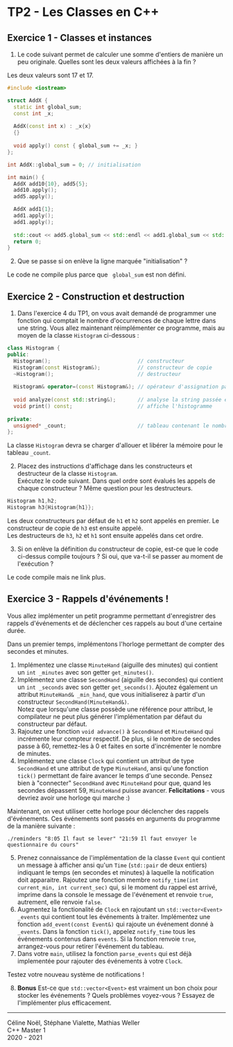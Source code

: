 
# TP2 - Les Classes en C++

## Exercice 1 - Classes et instances

1. Le code suivant permet de calculer une somme d'entiers de manière un peu originale. Quelles sont les deux valeurs affichées à la fin ?

Les deux valeurs sont 17 et 17.

```cpp
#include <iostream>

struct AddX {
  static int global_sum;
  const int _x;
  
  AddX(const int x) : _x{x}
  {}
    
  void apply() const { global_sum += _x; }
};

int AddX::global_sum = 0; // initialisation

int main() {
  AddX add10{10}, add5{5};
  add10.apply();
  add5.apply();

  AddX add1{1};
  add1.apply();
  add1.apply();
  
  std::cout << add5.global_sum << std::endl << add1.global_sum << std::endl;
  return 0;
}
```

2. Que se passe si on enlève la ligne marquée "initialisation" ?

Le code ne compile plus parce que ` global_sum` est non défini.

## Exercice 2 - Construction et destruction

1. Dans l'exercice 4 du TP1, on vous avait demandé de programmer une fonction qui comptait le nombre d'occurrences de chaque lettre dans une string. Vous allez maintenant réimplémenter ce programme, mais au moyen de la classe `Histogram` ci-dessous :
```cpp
class Histogram {
public:
  Histogram();                            // constructeur
  Histogram(const Histogram&);            // constructeur de copie
  ~Histogram();                           // destructeur
  
  Histogram& operator=(const Histogram&); // opérateur d'assignation par copie
  
  void analyze(const std::string&);       // analyse la string passée en paramètre
  void print() const;                     // affiche l'histogramme
  
private:
  unsigned* _count;                       // tableau contenant le nombre d'occurrences de chaque lettre entre 'a' et 'z'
};
```

La classe `Histogram` devra se charger d'allouer et libérer la mémoire pour le tableau `_count`.

2. Placez des instructions d'affichage dans les constructeurs et destructeur de la classe `Histogram`.\
Exécutez le code suivant. Dans quel ordre sont évalués les appels de chaque constructeur ? Même question pour les destructeurs.
```cpp
Histogram h1,h2;
Histogram h3{Histogram{h1}};
```
  
Les deux constructeurs par défaut de `h1` et `h2` sont appelés en premier. Le constructeur de copie de `h3` est ensuite appelé.\
Les destructeurs de `h3`, `h2` et `h1` sont ensuite appelés dans cet ordre.

3. Si on enlève la définition du constructeur de copie, est-ce que le code ci-dessus compile toujours ? Si oui, que va-t-il se passer au moment de l'exécution ?
  
Le code compile mais ne link plus.

[//]: # (## Exercise 3 - Construction et Affectation)
[//]: # (1. Informez-vous et expliquez les trois concepts "Rule of Zero/Three/Five"!)
[//]: # (2. Informez-vous et expliquez le concept "Copy-And-Swap"!)

## Exercice 3 - Rappels d'événements !

Vous allez implémenter un petit programme permettant d'enregistrer des rappels d'événements et de déclencher ces rappels au bout d'une certaine durée.

Dans un premier temps, implémentons l'horloge permettant de compter des secondes et minutes.

1. Implémentez une classe `MinuteHand` (aiguille des minutes) qui contient un `int _minutes` avec son getter `get_minutes()`.
2. Implémentez une classe `SecondHand` (aiguille des secondes) qui contient un `int _seconds` avec son getter `get_seconds()`.
   Ajoutez également un attribut `MinuteHand& _min_hand`, que vous initialiserez à partir d'un constructeur `SecondHand(MinuteHand&)`.\
   Notez que lorsqu'une classe possède une référence pour attribut, le compilateur ne peut plus générer l'implémentation par défaut du constructeur par défaut.
3. Rajoutez une fonction `void advance()` à `SecondHand` et `MinuteHand` qui incrémente leur compteur respectif.
   De plus, si le nombre de secondes passe à 60, remettez-les à 0 et faites en sorte d'incrémenter le nombre de minutes.
4. Implémentez une classe `Clock` qui contient un attribut de type `SecondHand` et une attribut de type `MinuteHand`,
   ansi qu'une fonction `tick()` permettant de faire avancer le temps d'une seconde.
   Pensez bien à "connecter" `SecondHand` avec `MinuteHand` pour que, quand les secondes dépassent 59, `MinuteHand` puisse avancer.
   **Felicitations** - vous devriez avoir une horloge qui marche :)

Maintenant, on veut utiliser cette horloge pour déclencher des rappels d'événements. Ces événements sont passés en arguments du programme de la manière suivante :
```shell
./reminders "8:05 Il faut se lever" "21:59 Il faut envoyer le questionnaire du cours"
```

5. Prenez connaissance de l'implémentation de la classe `Event` qui contient un message à afficher
   ansi qu'un `Time` (`std::pair` de deux entiers) indiquant le temps (en secondes et minutes) à laquelle la notification doit apparaitre.
   Rajoutez une fonction membre `notify_time(int current_min, int current_sec)` qui,
   si le moment du rappel est arrivé, imprime dans la console le message de l'événement et renvoie `true`, autrement, elle renvoie `false`.
6. Augmentez la fonctionalité de `Clock` en rajoutant un `std::vector<Event> _events` qui contient tout les événements à traiter.
   Implémentez une fonction `add_event(const Event&)` qui rajoute un événement donné à `_events`.
   Dans la fonction `tick()`, appelez `notify_time` tous les événements contenus dans `events`. Si la fonction renvoie `true`, arrangez-vous pour retirer l'événement du tableau.
7. Dans votre `main`, utilisez la fonction `parse_events` qui est déjà implementée pour rajouter des événements à votre `Clock`.

Testez votre nouveau système de notifications !

8. **Bonus** Est-ce que `std::vector<Event>` est vraiment un bon choix pour stocker les événements ?
   Quels problèmes voyez-vous ? Essayez de l'implémenter plus efficacement.

---

Céline Noël, Stéphane Vialette, Mathias Weller  
C++ Master 1    
2020 - 2021

